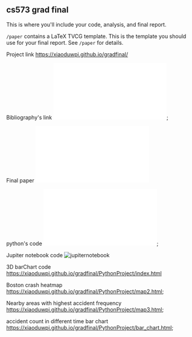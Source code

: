 cs573 grad final
---

This is where you'll include your code, analysis, and final report.

`/paper` contains a LaTeX TVCG template. This is the template you should use for your final report. See `/paper` for details.

Project link
https://xiaoduwpi.github.io/gradfinal/

Bibliography's link
![bibliography](final_Annotated%20Bibliography.pdf);

Final paper
![paper](final_paper.pdf)

python's code
![pythoncode](PythonProject/main.py);

Jupiter notebook code
![jupiternotebook](dvProject.ipynb)

3D barChart code
https://xiaoduwpi.github.io/gradfinal/PythonProject/index.html

Boston crash heatmap
https://xiaoduwpi.github.io/gradfinal/PythonProject/map2.html;

Nearby areas with highest accident frequency
https://xiaoduwpi.github.io/gradfinal/PythonProject/map3.html;

accident count in different time bar chart
https://xiaoduwpi.github.io/gradfinal/PythonProject/bar_chart.html;


